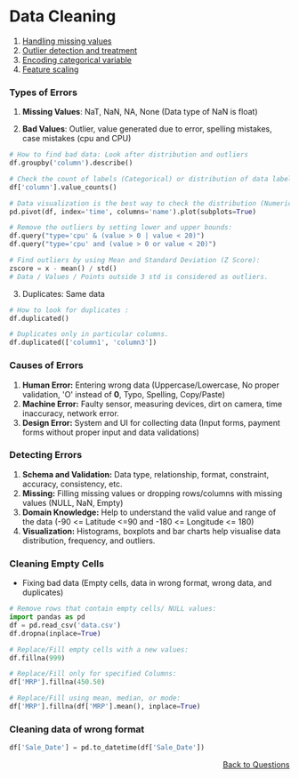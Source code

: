 # Data Cleaning

1. [Handling missing values](https://github.com/iamkirankumaryadav/Library/blob/d023ba0dac66a55007b1c518e1fc1039b4a4e9c1/Data%20Science/Missing%20Data.md)
2. [Outlier detection and treatment](https://github.com/iamkirankumaryadav/Library/blob/d023ba0dac66a55007b1c518e1fc1039b4a4e9c1/Data%20Science/Outliers.md)
3. [Encoding categorical variable](https://github.com/iamkirankumaryadav/Library/blob/d023ba0dac66a55007b1c518e1fc1039b4a4e9c1/Data%20Science/Categorical.md)
4. [Feature scaling](https://github.com/iamkirankumaryadav/Library/blob/d023ba0dac66a55007b1c518e1fc1039b4a4e9c1/Data%20Science/Normalization%20vs%20Standardization.md)

### Types of Errors

1. **Missing Values**: NaT, NaN, NA, None (Data type of NaN is float)

2. **Bad Values**: Outlier, value generated due to error, spelling mistakes, case mistakes (cpu and CPU)
```python
# How to find bad data: Look after distribution and outliers
df.groupby('column').describe()

# Check the count of labels (Categorical) or distribution of data labels :
df['column'].value_counts()

# Data visualization is the best way to check the distribution (Numerical) and frequency or count (Categorical) of data
pd.pivot(df, index='time', columns='name').plot(subplots=True)

# Remove the outliers by setting lower and upper bounds: 
df.query("type='cpu' & (value > 0 | value < 20)")
df.query("type='cpu' and (value > 0 or value < 20)")

# Find outliers by using Mean and Standard Deviation (Z Score):
zscore = x - mean() / std()
# Data / Values / Points outside 3 std is considered as outliers.
```

3. Duplicates: Same data 

```python
# How to look for duplicates :
df.duplicated()

# Duplicates only in particular columns.
df.duplicated(['column1', 'column3']) 
```

### Causes of Errors
1. **Human Error:** Entering wrong data (Uppercase/Lowercase, No proper validation, 'O' instead of **0**, Typo, Spelling, Copy/Paste)
2. **Machine Error:** Faulty sensor, measuring devices, dirt on camera, time inaccuracy, network error. 
3. **Design Error:** System and UI for collecting data (Input forms, payment forms without proper input and data validations)

### Detecting Errors
1. **Schema and Validation:** Data type, relationship, format, constraint, accuracy, consistency, etc.
2. **Missing:** Filling missing values or dropping rows/columns with missing values (NULL, NaN, Empty)
3. **Domain Knowledge:** Help to understand the valid value and range of the data (-90 <= Latitude <=90 and -180 <= Longitude <= 180)
4. **Visualization:** Histograms, boxplots and bar charts help visualise data distribution, frequency, and outliers.

### Cleaning Empty Cells
- Fixing bad data (Empty cells, data in wrong format, wrong data, and duplicates)
```python
# Remove rows that contain empty cells/ NULL values:
import pandas as pd
df = pd.read_csv('data.csv')
df.dropna(inplace=True)

# Replace/Fill empty cells with a new values:
df.fillna(999)

# Replace/Fill only for specified Columns:
df['MRP'].fillna(450.50)

# Replace/Fill using mean, median, or mode:
df['MRP'].fillna(df['MRP'].mean(), inplace=True)
```

### Cleaning data of wrong format
```python
df['Sale_Date'] = pd.to_datetime(df['Sale_Date'])
```

<p align='right'><a align="right" href="https://github.com/iamkirankumaryadav/Library/blob/main/Interview.md">Back to Questions</a></p>
